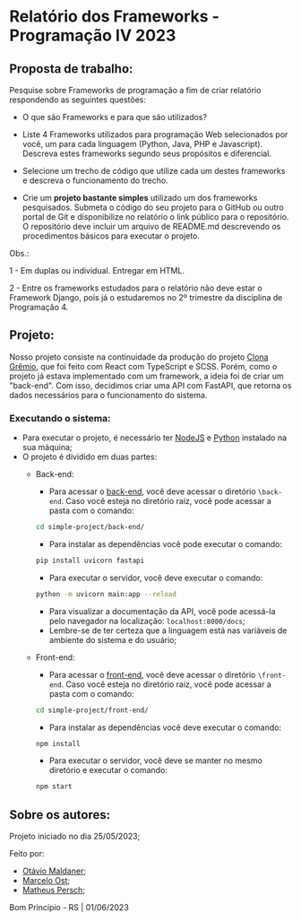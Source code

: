 # Relatório dos Frameworks - Programação IV 2023

## Proposta de trabalho:
Pesquise sobre Frameworks de programação a fim de criar relatório respondendo as seguintes questões:

* O que são Frameworks e para que são utilizados?

* Liste 4 Frameworks utilizados para programação Web selecionados por você, um para cada linguagem (Python, Java, PHP e Javascript). Descreva estes frameworks segundo seus propósitos e diferencial.

* Selecione um trecho de código que utilize cada um destes frameworks e descreva o funcionamento do trecho.

* Crie um **projeto bastante simples** utilizado um dos frameworks pesquisados. Submeta o código do seu projeto para o GitHub ou outro portal de Git e disponibilize no relatório o link público para o repositório. O repositório deve incluir um arquivo de README.md descrevendo os procedimentos básicos para executar o projeto.

Obs.: 

1 - Em duplas ou individual. Entregar em HTML.

2 - Entre os frameworks estudados para o relatório não deve estar o Framework Django, pois já o estudaremos no 2º trimestre da disciplina de Programação 4.

## Projeto:

Nosso projeto consiste na continuidade da produção do projeto [Clona Grêmio](https://github.com/OtavioMaldaner/clona-gremio), que foi feito com React com TypeScript e SCSS. Porém, como o projeto já estava implementado com um framework, a ideia foi de criar um "back-end". Com isso, decidimos criar uma API com FastAPI, que retorna os dados necessários para o funcionamento do sistema.

### Executando o sistema:
 * Para executar o projeto, é necessário ter [NodeJS](https://nodejs.org/en) e [Python](https://www.python.org/) instalado na sua máquina;
 * O projeto é dividido em duas partes:
    * Back-end:
        * Para acessar o [back-end](https://github.com/OtavioMaldaner/relatorio-frameworks/tree/main/simple-project/back-end), você deve acessar o diretório `\back-end`. Caso você esteja no diretório raiz, você pode acessar a pasta com o comando:
        ```sh
        cd simple-project/back-end/
        ```
        * Para instalar as dependências você pode executar o comando: 
        ```sh
        pip install uvicorn fastapi
        ```
        * Para executar o servidor, você deve executar o comando:
        ```sh
        python -m uvicorn main:app --reload
        ```
        * Para visualizar a documentação da API, você pode acessá-la pelo navegador na localização: `localhost:8000/docs`; 
        * Lembre-se de ter certeza que a linguagem está nas variáveis de ambiente do sistema e do usuário;
    * Front-end:
        * Para acessar o [front-end](https://github.com/OtavioMaldaner/relatorio-frameworks/tree/main/simple-project/front-end), você deve acessar o diretório `\front-end`. Caso você esteja no diretório raiz, você pode acessar a pasta com o comando:

        ```sh
        cd simple-project/front-end/
        ``` 
        * Para instalar as dependências você deve executar o comando: 

        ```sh
        npm install
        ```
        * Para executar o servidor, você deve se manter no mesmo diretório e executar o comando:

        ```sh
        npm start
        ```

## Sobre os autores:

Projeto iniciado no dia 25/05/2023;

Feito por:
* [Otávio Maldaner](https://github.com/OtavioMaldaner/);
* [Marcelo Ost](https://github.com/marceloost);
* [Matheus Persch](https://github.com/DevTheusP);

Bom Princípio - RS | 01/06/2023
